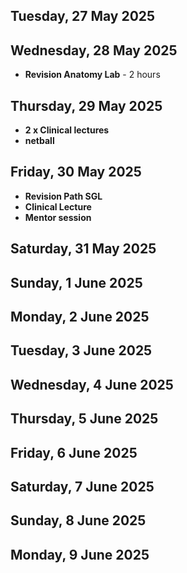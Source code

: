 


## Tuesday, 27 May 2025


## Wednesday, 28 May 2025

- **Revision Anatomy Lab** - 2 hours

## Thursday, 29 May 2025
- **2 x Clinical lectures**
- **netball**

## Friday, 30 May 2025
- **Revision Path SGL**
- **Clinical Lecture**
- **Mentor session**

## Saturday, 31 May 2025


## Sunday, 1 June 2025


## Monday, 2 June 2025


## Tuesday, 3 June 2025


## Wednesday, 4 June 2025


## Thursday, 5 June 2025


## Friday, 6 June 2025


## Saturday, 7 June 2025


## Sunday, 8 June 2025


## Monday, 9 June 2025


